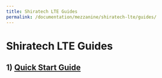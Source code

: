 ```yaml
---
title: Shiratech LTE Guides
permalink: /documentation/mezzanine/shiratech-lte/guides/
---
```


# Shiratech LTE Guides

## 1) [Quick Start Guide](quickstart/)
